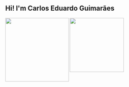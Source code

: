 ## Hi! I'm Carlos Eduardo Guimarães 
 <div>
  <a href="https://github.com/carloseduardogui">
</div>

<img height=200 align="left" src="https://github-readme-stats.vercel.app/api?username=carloseduardogui&show_icons=true&count_private=true&theme=transparent&custom_title=Carlos%20Eduardos%27%20GitHub%20Status" />

<img height=170 align="rigt" src="https://github-readme-stats.vercel.app/api/wakatime?username=762df926-6bf4-4121-b965-04d194712171&layout=compact&display_format=time&langs_count=5&theme=transparent"/>
